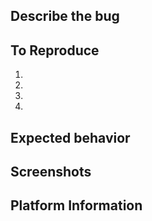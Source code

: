 ## Describe the bug
<!--A clear and concise description of what the bug is-->

## To Reproduce
<!--Explain the exact steps one would take to experience the issue. If applicable, add screenshots or screen recordings.-->
1. 
2. 
3. 
4. 

## Expected behavior
<!--Explain how what happened is different from what you wanted to happen-->

## Screenshots
<!--If applicable, add screenshots to help explain your problem-->

## Platform Information
<!-- 
* The version of the Operating System you are using
* The version of Photostat you are using such as "1.0", "Compiled from git", or "Latest release" if you're not sure but you have run updates
* Relevant hardware information such as graphics drivers, unconventional setups, etc.
* It is recommended to run the following command for providing the most helpful system information
`uname -a && cat /etc/os-release`

<!-- Please be sure to preview your issue before saving. Thanks a lot for you time ☺️!! -->